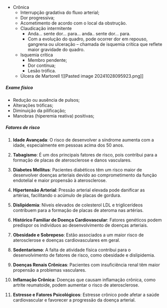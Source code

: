 - Crônica
	- Interrupção gradativa do fluxo arterial;
	- Dor progressiva;
	- Acometimento de acordo com o local da obstrução. 
	- Claudicação intermitente 
		- Anda... sente dor... para... anda.. sente dor... para. 
		- Com a evolução do quadro, pode ocorrer dor em repouso, gangrena ou ulceração – chamada de isquemia crítica que reflete maior gravidade do quadro.
	- Isquemia crítica
		- Membro pendente; 
		- Dor contínua; 
		- Lesão trófica. 
	- Úlcera de Martorell
		 ![[Pasted image 20241028095923.png]]
##### Exame físico
- Redução ou ausência de pulsos; 
- Alterações tróficas; 
- Diminuição da pilificação; 
- Manobras (hiperemia reativa) positivas;

##### Fatores de risco

1. **Idade Avançada**: O risco de desenvolver a síndrome aumenta com a idade, especialmente em pessoas acima dos 50 anos.

2. **Tabagismo**: É um dos principais fatores de risco, pois contribui para a formação de placas de aterosclerose e danos vasculares.

3. **Diabetes Mellitus**: Pacientes diabéticos têm um risco maior de desenvolver doenças arteriais devido ao comprometimento da função endotelial e maior propensão à aterosclerose.

4. **Hipertensão Arterial**: Pressão arterial elevada pode danificar as artérias, facilitando o acúmulo de placas de gordura.

5. **Dislipidemia**: Níveis elevados de colesterol LDL e triglicerídeos contribuem para a formação de placas de ateroma nas artérias.

6. **Histórico Familiar de Doença Cardiovascular**: Fatores genéticos podem predispor os indivíduos ao desenvolvimento de doenças arteriais.

7. **Obesidade e Sobrepeso**: Estão associados a um maior risco de aterosclerose e doenças cardiovasculares em geral.

8. **Sedentarismo**: A falta de atividade física contribui para o desenvolvimento de fatores de risco, como obesidade e dislipidemia.

9. **Doenças Renais Crônicas**: Pacientes com insuficiência renal têm maior propensão a problemas vasculares.

10. **Inflamação Crônica**: Doenças que causam inflamação crônica, como artrite reumatoide, podem aumentar o risco de aterosclerose.

11. **Estresse e Fatores Psicológicos**: Estresse crônico pode afetar a saúde cardiovascular e favorecer a progressão da doença arterial.
